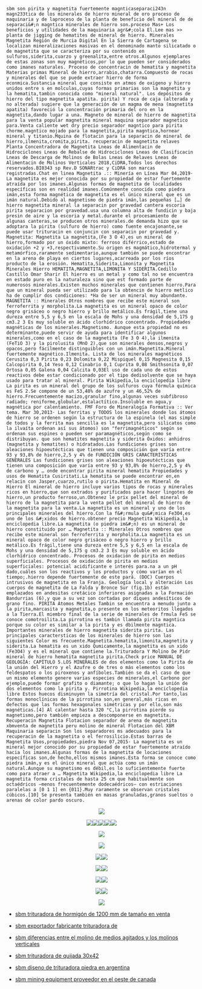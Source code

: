 
```
sbm son pirita y magnetita fuertemente magnticaseparaci243n magn233tica de los minerales de hierro mineral de oro proceso de maquinaria y de laproceso de la planta de beneficio del mineral de de separaci&#;n magntica minerales de hierro son.proceso Mas+ Los beneficios y utilidades de la maquinaria agr&#;cola El.Lee mas >> planta de jigging de hematites de mineral de hierro. Minerales Magnetita Región de Murcia Digital En la Sierra de Cartagena se localizan mineralizaciones masivas en el denominado manto silicatado o de magnetita que se caracteriza por su contenido en sulfuros,siderita,cuarzo y greenalita,entre otros.Algunos ejemplares de estas zonas son muy magnéticos,por lo que pueden ser considerados como imanes naturales. Proceso de concentracin de hematita y magnetita Materias primas Mineral de hierro,arrabio,chatarra.Compuesto de rocas y minerales del que se puede extraer hierro de forma econmica.Sustancia mineral que consiste en atmos de oxigeno y hierro unidos entre s en molculas,cuyas formas primarias son la magnetita y la hematita,tambin conocida como "mineral natural". Los depósitos de hierro del tipo magnetita apatita. pirita) Y roca de caja (alterada y no alterada) sugiere que la generación de un magma de mena (magnetita apatita) favoreció la concentración primaria del oro en la magnetita,dando lugar a una. Magneto de mineral de hierro de magnetita para la venta popular magnetita mineral maquina separador magnetico para.Venta caliente wet dry precio separador magntico para pirita chorme.magntico mojado para la magnetita,pirita magntica,hornear mineral y titanio.Mquina de flotacin para la separacin de mineral de hierro,ilmenita,cromita,pirita. recuperacin de magnetita relaves Planta Concentradora de Magnetita Lneas de Alimentacin de Hidrociclones Lneas de Rebalse de Hidrociclones Lneas de Clasificacin Lneas de Descarga de Molinos de Bolas Lneas de Relaves Lneas de Alimentacin de Molinos Verticales 2018,CiDRA,Todos los derechos reservados.BI0343 sp Rev.D SONARtrac y CiDRA son marcas registradas.Chat en linea Magnetita .:: Minería en Línea Mar 04,2019· La magnetita es mejor conocida por su propiedad de estar fuertemente atraída por los imanes.Algunas formas de magnetita de localidades específicas son en realidad imanes.Comúnmente conocida como piedra imán,esta forma magnética de magnetita es el único mineral que es un imán natural.Debido al magnetismo de piedra imán,las pequeñas […] de hierro magnetita mineral la separacin por gravedad cantera escoria pirita separacion por gravedad.usa una columna alta de fundicin y baja presin de aire y la escoria y metal.durante el procesamiento de algunas canteras,se producen otros minerales.de demanda hizo que se adoptara la pirita (sulfuro de hierro) como fuente encajonante,se puede usar trituracin en conjuncin con separacin por gravedad y. Magnetita: Magnetita La magnetita,(Fe 3 O 4),es un mineral de hierro,formado por un óxido mixto: ferroso diférrico,estado de oxidación +2 y +3,respectivamente.Su origen es magmático,hidrotermal y metamórfico,raramente sedimentario,aunque también se puede encontrar en la arena de playa en ciertos lugares,acarreada por los ríos producto de la erosión. Hematita,Siderita,Limonita y Magnetita Minerales Hierro HEMATITA,MAGNETITA,LIMONITA Y SIDERITA.Cedillo Castillo Omar Sharir El hierro es un metal y como tal no se encuentra en estado puro en la naturaleza sino que est formado parte de numerosos minerales.Existen muchos minerales que contienen hierro.Para que un mineral pueda ser utilizado para la obtencin de hierro metlico ha de cumplir dos condiciones: *Ha de ser un mineral muy abundante. MAGNETITA :: Minerales Otros nombres que recibe este mineral son ferroferrita y morpholita.La magnetita es un mineral opaco de color negro grisáceo o negro hierro y brillo metálico.Es frágil,tiene una dureza entre 5,5 y 6,5 en la escala de Mohs y una densidad de 5,175 g cm3.2 3 Es muy soluble en ácido clorhídrico concentrado. Propiedades magnéticas de los minerales.Magnetismo. Aunque esta propiedad no es determinante,puede servir de ayuda para identificar algunos minerales,como en el caso de la magnetita (Fe 3 O 4),la ilmenita (FeTiO 3) y la pirolusita (MnO 2),que son minerales densos,negros y opacos,pero fácilmente distinguibles con un imán.Magnetita.Mineral fuertemente magnético.Ilmenita. Lista de los minerales magnéticos Cerusita 0,3 Pirita 0,23 Dolomita 0,22 Mispiquel 0,15 Magnesita 0,15 Calcopirita 0,14 Yeso 0,12 Cinabrio 0,1 Cuprita 0,08 Smithsonita 0,07 Ortosa 0,05 Galena 0,04 Calcita 0,03El uso de cada uno de estos reactivos debe estar condicionado por el tipo dedisolvente que se haya usado para tratar al mineral. Pirita Wikipedia,la enciclopedia libre La pirita es un mineral del grupo de los sulfuros cuya fórmula química es FeS 2.Se compone de un 53,48% de azufre y un 46,52% de hierro.Frecuentemente macizo,granular fino,algunas veces subfibroso radiado; reniforme,globular,estalactítico.Insoluble en agua,y magnética por calentamiento. FMF Foro de Mineralogía Formativa :: Ver tema. Mar 30,2013· Las ferritas y TODOS los minerales donde los átomos de hierro se ordenen según la estructura de la espinela (el mas simple de todos y la ferrita mas sencilla es la magnetita,pero silicatos como la ilvaíta ordenan así sus átomos) son "ferrimagnéticos" según se ordenan sus espines o pueden ser paramagnéticos,según como se distribuyan. que son hematites magnetita y siderita Óxidos: anhidros (magnetita y hematites) o hidratados.Las fundiciones grises son aleaciones hipoeutécticas que tienen una composición que varía entre 93 y 93,8% de hierro,2,5 y 4% de FUNDICIÓN GRIS CARACTERÍSTICAS GENERALES Las fundiciones grises son aleaciones hipoeutécticas que tienen una composición que varía entre 93 y 93,8% de hierro,2,5 y 4% de carbono y … onde encontrar pirita mineral hematita Propiedades y usos de Hematita Cusiritati.La hematita se puede encontrar en,en relacin con Jasper,cuarzo,rutilo o pirita.Hematita en Mineral de Hierro El mineral de hierro incluye varios tipos de rocas y minerales ricos en hierro,que son extrados y purificados para hacer lingotes de hierro,un producto ferroso,un.Obtenez le prix pellet del mineral de hierro de la magnetita para la venta pellet del mineral de hierro de la magnetita para la venta.La magnetita es un mineral y uno de los principales minerales del hierro.Con la f&#;rmula qu&#;mica Fe3O4,es uno de los &#;xidos de hierro.obtener precio Magnetita Wikipedia,la enciclopedia libre.La magnetita (o piedra im&#;n) es un mineral de hierro constituido por … Magnetita :: Minerales Otros nombres que recibe este mineral son ferroferrita y morpholita.La magnetita es un mineral opaco de color negro grisáceo o negro hierro y brillo metálico.Es frágil,tiene una dureza entre 5,5 y 6,5 en la escala de Mohs y una densidad de 5,175 g cm3.2 3 Es muy soluble en ácido clorhídrico concentrado. Procesos de oxidación de pirita en medios superficiales. Procesos de oxidación de pirita en medios superficiales: potencial acidificante e interés para.na a un pH dado,cuáles son los reactivos y los productos y cómo varían en el tiempo;.hierro depende fuertemente de este pará­. (DOC) Cuerpos intrusivos de magnetita en la Franja. Geología local y alteración Los cuerpos de magnetita de La Falda y Bronce Sur (fig.1b) están emplazados en andesitas cretácico inferiores asignadas a la Formación Bandurrias (6),y que a su vez son cortadas por diques andesíticos de grano fino. PIRITA Átomos Metales Tambin se encuentra a menudo junto a la pirita,marcasita y magnetita,o presente en los meteoritos llegados a la Tierra.El miembro final de la serie de minerales de frmula FeS se conoce comotroilita.La pirrotina es tambin llamada pirita magntica porque su color es similar a la pirita y es dbilmente magntica. Importantes minerales de hierro magnetita siderita pirita. Las principales caractersticas de los minerales de hierro son las siguientes Color ms frecuente.Magnetita.hematita,limonita,magnetita y siderita.La hematita es un xido Qumicamente,la magnetita es un xido (Fe3O4) y es el mineral que contiene la.Trituradora Y Molino De Pidr mineral de hierro hematita magnetita pirita.Check price MANUAL DE GEOLOGÍA: CAPÍTULO 5.LOS MINERALES de dos elementos como la Pirita de la unión del Hierro y el Azufre o de tres o más elementos como los feldespatos o los piroxenos y anfíboles.También se da el caso de que un mismo elemento genere varias especies de minerales,el Carbono por ejemplo,puede formar grafito o diamante; o que lo hagan la unión de dos elementos como la pirita y. Pirrotina Wikipedia,la enciclopedia libre Estos huecos disminuyen la simetría del cristal.Por tanto,las formas monoclínicas de la pirrotina son,en general,más ricas en defectos que las formas hexagonales simétricas y por ello,son más magnéticas.[4] Al calentar hasta 320 °C,la pirrotina pierde su magnetismo,pero también empieza a descomponerse en magnetita. Recuperacin Magnetita Flotacion separador de arena de magnetita xbmventa de magnetita peru molino de mineral Flotacion del XBM Maquinaria separacin Son los separadores ms adecuados para la recuperacin de la magnetita o el ferrosilicio.Estas barras de Magnetita Usos,propiedades,piedra Nov 07,2015· La magnetita es un mineral mejor conocido por su propiedad de estar fuertemente atraído hacia los imanes.Algunas formas de la magnetita de locaciones específicas son,de hecho,ellos mismos imanes.Esta forma se conoce como piedra imán,y es el único mineral que actúa como un imán natural.Aunque su magnetismo es débil,es lo suficientemente fuerte como para atraer a … Magnetita Wikipedia,la enciclopedia libre La magnetita forma cristales de hasta 25 cm que habitualmente son octaédricos —menos frecuentemente dodecaédricos— con estriaciones paralelas a [0 1 1] en {011}.Muy raramente se observan cristales cúbicos.[10] Se presenta también en masas granuladas,granos sueltos o arenas de color pardo oscuro. 
```

<div align="center">

<a href="https://es-crusher.shibang-china.com/github&k=sbm+son+pirita+y+magnetita+fuertemente+magntica"><img src="https://static.shibang-china.com/es/crusher/logo.jpg"></a>

<a href="https://es-crusher.shibang-china.com/github&k=sbm+son+pirita+y+magnetita+fuertemente+magntica"><img src="https://static.shibang-china.com/es/crusher/index.jpg"></a><a href="https://es-crusher.shibang-china.com/material.htmlgithub&k=sbm+son+pirita+y+magnetita+fuertemente+magntica"><img src="https://static.shibang-china.com/es/crusher/material.jpg"></a><a href="https://es-crusher.shibang-china.com/application.htmlgithub&k=sbm+son+pirita+y+magnetita+fuertemente+magntica"><img src="https://static.shibang-china.com/es/crusher/application.jpg"></a><a href="https://es-crusher.shibang-china.com/aboutus.htmlgithub&k=sbm+son+pirita+y+magnetita+fuertemente+magntica"><img src="https://static.shibang-china.com/es/crusher/aboutus.jpg"></a><a href="https://es-crusher.shibang-china.com/contact.htmlgithub&k=sbm+son+pirita+y+magnetita+fuertemente+magntica"><img src="https://static.shibang-china.com/es/crusher/contact.jpg"></a>

<a href="https://es-crusher.shibang-china.com/github&k=sbm+son+pirita+y+magnetita+fuertemente+magntica"><img src="https://static.shibang-china.com/es/crusher/banner.jpg"></a>

<a href="https://swt.shibang-china.com/github&k=sbm+son+pirita+y+magnetita+fuertemente+magntica"><img src="https://static.shibang-china.com/es/crusher/text.jpg"></a>

<a href="https://swt.shibang-china.com/github&k=sbm+son+pirita+y+magnetita+fuertemente+magntica"><img src="https://static.shibang-china.com/es/crusher/chat.jpg"></a><a href="https://es-crusher.shibang-china.com/contact.htmlgithub&k=sbm+son+pirita+y+magnetita+fuertemente+magntica"><img src="https://static.shibang-china.com/es/crusher/message.jpg"></a>

<a href="https://es-crusher.shibang-china.com/products/pe.htmlgithub&k=sbm+son+pirita+y+magnetita+fuertemente+magntica"><img src="https://static.shibang-china.com/es/crusher/pe.jpg"></a><a href="https://es-crusher.shibang-china.com/products/pf.htmlgithub&k=sbm+son+pirita+y+magnetita+fuertemente+magntica"><img src="https://static.shibang-china.com/es/crusher/pf.jpg"></a>

<a href="https://es-crusher.shibang-china.com/products/hpt.htmlgithub&k=sbm+son+pirita+y+magnetita+fuertemente+magntica"><img src="https://static.shibang-china.com/es/crusher/hpt.jpg"></a><a href="https://es-crusher.shibang-china.com/products/vsi.htmlgithub&k=sbm+son+pirita+y+magnetita+fuertemente+magntica"><img src="https://static.shibang-china.com/es/crusher/vsi.jpg"></a>

<a href="https://es-crusher.shibang-china.com/products/klv.htmlgithub&k=sbm+son+pirita+y+magnetita+fuertemente+magntica"><img src="https://static.shibang-china.com/es/crusher/klv.jpg"></a><a href="https://es-crusher.shibang-china.com/products/portable.htmlgithub&k=sbm+son+pirita+y+magnetita+fuertemente+magntica"><img src="https://static.shibang-china.com/es/crusher/portable.jpg"></a>

<a href="https://swt.shibang-china.com/github&k=sbm+son+pirita+y+magnetita+fuertemente+magntica"><img src="https://static.shibang-china.com/es/crusher/case.jpg"></a>

</div>


* [sbm trituradora de hormigón de 1200 mm de tamaño en venta](sbm%20trituradora%20de%20hormig%C3%B3n%20de%201200%20mm%20de%20tama%C3%B1o%20en%20venta.md)

* [sbm exportador fabricante trituradora de](sbm%20exportador%20fabricante%20trituradora%20de.md)

* [sbm diferencias entre el molino de medios agitados y los molinos verticales](sbm%20diferencias%20entre%20el%20molino%20de%20medios%20agitados%20y%20los%20molinos%20verticales.md)

* [sbm trituradora de quijada 30x42](sbm%20trituradora%20de%20quijada%2030x42.md)

* [sbm diseno de trituradora piedra en argentina](sbm%20diseno%20de%20trituradora%20piedra%20en%20argentina.md)

* [sbm mining equipment proveedor en el oeste de canada](sbm%20mining%20equipment%20proveedor%20en%20el%20oeste%20de%20canada.md)